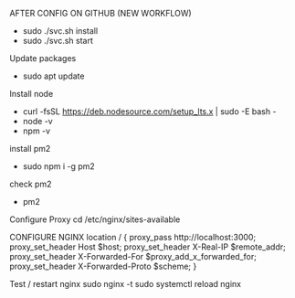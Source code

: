 AFTER CONFIG ON GITHUB (NEW WORKFLOW)

- sudo ./svc.sh install
- sudo ./svc.sh start

Update packages

- sudo apt update

Install node

- curl -fsSL https://deb.nodesource.com/setup_lts.x | sudo -E bash -
- node -v
- npm -v

install pm2

- sudo npm i -g pm2

check pm2

- pm2

Configure Proxy
cd /etc/nginx/sites-available

CONFIGURE NGINX
location / {
proxy_pass http://localhost:3000;
proxy_set_header Host $host;
proxy_set_header X-Real-IP $remote_addr;
proxy_set_header X-Forwarded-For $proxy_add_x_forwarded_for;
proxy_set_header X-Forwarded-Proto $scheme;
}

Test / restart nginx
sudo nginx -t
sudo systemctl reload nginx
